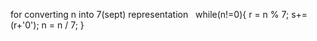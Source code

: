 for converting n into 7(sept) representation
​
​
while(n!=0){
r = n % 7;
s+=(r+'0');
n = n / 7;
}
​
​
​